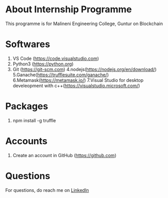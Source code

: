 
# About Internship Programme
This programme is for Malineni Engineering College, Guntur on Blockchain

# Softwares
1. VS Code (https://code.visualstudio.com)
2. Python3 (https://python.org)
3. Git (https://git-scm.com)
4.nodejs(https://nodejs.org/en/download/)
5.Ganache(https://trufflesuite.com/ganache/)
6.Metamask(https://metamask.io/)
7.Visual Studio for desktop develeopment with c++(https://visualstudio.microsoft.com/)

# Packages
1. npm install -g truffle

# Accounts
1. Create an account in GitHub (https://github.com)


# Questions
For questions, do reach me on <a href="https://linkedin.com/in/MadhuPIoT">LinkedIn</a>
